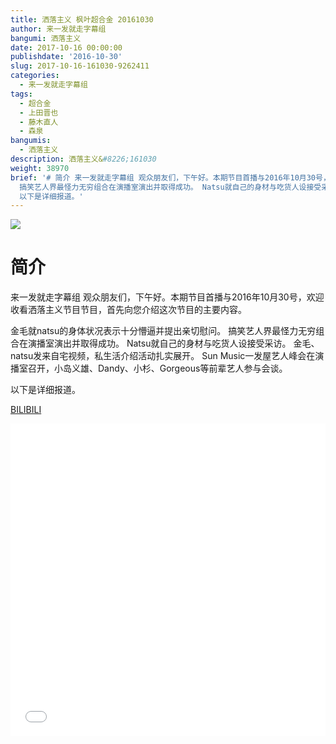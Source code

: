 ```yaml
---
title: 洒落主义 枫叶超合金 20161030
author: 来一发就走字幕组
bangumi: 洒落主义
date: 2017-10-16 00:00:00
publishdate: '2016-10-30'
slug: 2017-10-16-161030-9262411
categories:
  - 来一发就走字幕组
tags:
  - 超合金
  - 上田晋也
  - 藤木直人
  - 森泉
bangumis:
  - 洒落主义
description: 洒落主义&#8226;161030
weight: 38970
brief: '# 简介 来一发就走字幕组 观众朋友们，下午好。本期节目首播与2016年10月30号，欢迎收看洒落主义节目节目，首先向您介绍这次节目的主要内容。 金毛就natsu的身体状况表示十分懵逼并提出亲切慰问。
  搞笑艺人界最怪力无穷组合在演播室演出并取得成功。 Natsu就自己的身材与吃货人设接受采访。 金毛、natsu发来自宅视频，私生活介绍活动扎实展开。 Sun Music一发屋艺人峰会在演播室召开，小岛义雄、Dandy、小杉、Gorgeous等前辈艺人参与会谈。
  以下是详细报道。'
---
```


![](https://i.imgur.com/3f6mnK0.jpg)

# 简介  
来一发就走字幕组 观众朋友们，下午好。本期节目首播与2016年10月30号，欢迎收看洒落主义节目节目，首先向您介绍这次节目的主要内容。

金毛就natsu的身体状况表示十分懵逼并提出亲切慰问。
搞笑艺人界最怪力无穷组合在演播室演出并取得成功。
Natsu就自己的身材与吃货人设接受采访。
金毛、natsu发来自宅视频，私生活介绍活动扎实展开。
Sun Music一发屋艺人峰会在演播室召开，小岛义雄、Dandy、小杉、Gorgeous等前辈艺人参与会谈。

以下是详细报道。

  [BILIBILI](https://www.bilibili.com/video/av9262411/)


<div class="vcontainer">  <iframe class='video' src="//www.bilibili.com/blackboard/player.html?aid=9262411" width="100%" height="500" frameborder="0" allowfullscreen="allowfullscreen"></iframe></div>
